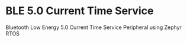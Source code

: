 # BLE 5.0 Current Time Service
Bluetooth Low Energy 5.0 Current Time Service Peripheral using Zephyr RTOS
